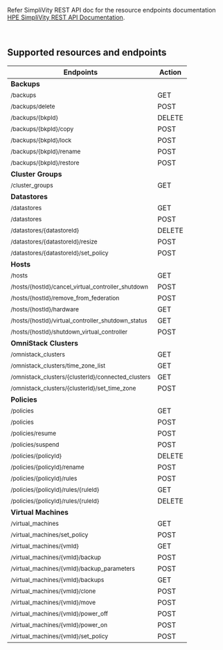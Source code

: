 Refer SimpliVity REST API doc for the resource endpoints documentation [HPE SimpliVity REST API Documentation](https://developer.hpe.com/api/simplivity/).

<br />

## Supported resources and endpoints

| Endpoints                                                                               | Action   |
| --------------------------------------------------------------------------------------- | -------- |
|     **Backups**
|<sub>/backups	</sub>                                                                    |GET       |
|<sub>/backups/delete  </sub>                                                             |POST      |
|<sub>/backups/{bkpId}  </sub>                                                            |DELETE    |
|<sub>/backups/{bkpId}/copy</sub>                                                            |POST    |
|<sub>/backups/{bkpId}/lock</sub>                                                            |POST    |
|<sub>/backups/{bkpId}/rename</sub>                                                       |POST      |
|<sub>/backups/{bkpId}/restore  </sub>                                                    |POST      |
|     **Cluster Groups**
|<sub>/cluster_groups  </sub>                                                             |GET       |
|     **Datastores**
|<sub>/datastores	</sub>                                                                |GET       |
|<sub>/datastores	</sub>                                                                |POST       |
|<sub>/datastores/{datastoreId}  </sub>                                                   |DELETE    |
|<sub>/datastores/{datastoreId}/resize  </sub>                                            |POST      |
|<sub>/datastores/{datastoreId}/set_policy  </sub>                                        |POST      |
|     **Hosts**
|<sub>/hosts	</sub>                                                                    |GET       |
|<sub>/hosts/{hostId}/cancel_virtual_controller_shutdown </sub>                 	  |POST      |
|<sub>/hosts/{hostId}/remove_from_federation  </sub>						|POST      |
|<sub>/hosts/{hostId}/hardware  </sub>						          |GET      |
|<sub>/hosts/{hostId}/virtual_controller_shutdown_status  </sub>                          |GET      |
|<sub>/hosts/{hostId}/shutdown_virtual_controller </sub>                                  |POST     |
|     **OmniStack Clusters**
|<sub>/omnistack_clusters	</sub>                                                        |GET       |
|<sub>/omnistack_clusters/time_zone_list  </sub>                                          |GET       |
|<sub>/omnistack_clusters/{clusterId}/connected_clusters  </sub>                          |GET       |
|<sub>/omnistack_clusters/{clusterId}/set_time_zone </sub>                                |POST      |
|     **Policies**
|<sub>/policies	</sub>                                                                    |GET       |
|<sub>/policies</sub>                                                                     |POST      |
|<sub>/policies/resume </sub>                                                             |POST      |
|<sub>/policies/suspend </sub>                                                            |POST      |
|<sub>/policies/{policyId} </sub>                                                         |DELETE    |
|<sub>/policies/{policyId}/rename</sub>                                                   |POST      |
|<sub>/policies/{policyId}/rules </sub>                                                   |POST      |
|<sub>/policies/{policyId}/rules/{ruleId} </sub>                                          |GET       |
|<sub>/policies/{policyId}/rules/{ruleId} </sub>                                          |DELETE    |
|     **Virtual Machines**
|<sub>/virtual_machines	</sub>                                                            |GET       |
|<sub>/virtual_machines/set_policy	</sub>                                                |POST      |
|<sub>/virtual_machines/{vmId}	</sub>                                                    |GET       |
|<sub>/virtual_machines/{vmId}/backup	</sub>                                            |POST      |
|<sub>/virtual_machines/{vmId}/backup_parameters	</sub>                                |POST      |
|<sub>/virtual_machines/{vmId}/backups	</sub>                                            |GET       |
|<sub>/virtual_machines/{vmId}/clone	</sub>                                            |POST      |
|<sub>/virtual_machines/{vmId}/move	</sub>                                                |POST      |
|<sub>/virtual_machines/{vmId}/power_off	</sub>                                        |POST      |
|<sub>/virtual_machines/{vmId}/power_on	</sub>                                        |POST      |
|<sub>/virtual_machines/{vmId}/set_policy	</sub>                                        |POST      |
